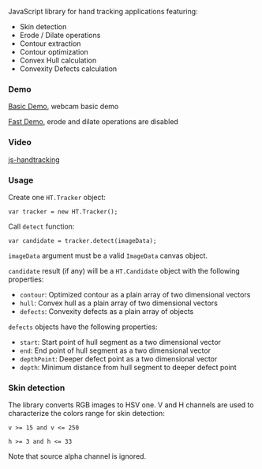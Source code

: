 JavaScript library for hand tracking applications featuring:

 * Skin detection
 * Erode / Dilate operations
 * Contour extraction
 * Contour optimization
 * Convex Hull calculation
 * Convexity Defects calculation

### Demo ###
[Basic Demo](https://jcmellado.github.io/showcase/js/js-handtracking/demo/index.html), webcam basic demo

[Fast Demo](https://jcmellado.github.io/showcase/js/js-handtracking/fast_demo/index.html), erode and dilate operations are disabled

### Video ###

[js-handtracking](https://jcmellado.github.io/showcase/videos/js-handtracking_%20JavaScript%20Hand%20Tracking.mp4)

### Usage ###
Create one `HT.Tracker` object:

```
var tracker = new HT.Tracker();
```

Call `detect` function:

```
var candidate = tracker.detect(imageData);
```

`imageData` argument must be a valid `ImageData` canvas object.

`candidate` result (if any) will be a `HT.Candidate` object with the following properties:

 * `contour`: Optimized contour as a plain array of two dimensional vectors
 * `hull`: Convex hull as a plain array of two dimensional vectors
 * `defects`: Convexity defects as a plain array of objects

`defects` objects have the following properties:

 * `start`: Start point of hull segment as a two dimensional vector
 * `end`: End point of hull segment as a two dimensional vector
 * `depthPoint`: Deeper defect point as a two dimensional vector
 * `depth`: Minimum distance from hull segment to deeper defect point

### Skin detection ###
The library converts RGB images to HSV one. V and H channels are used to characterize the colors range for skin detection:

```
v >= 15 and v <= 250

h >= 3 and h <= 33
```

Note that source alpha channel is ignored.
